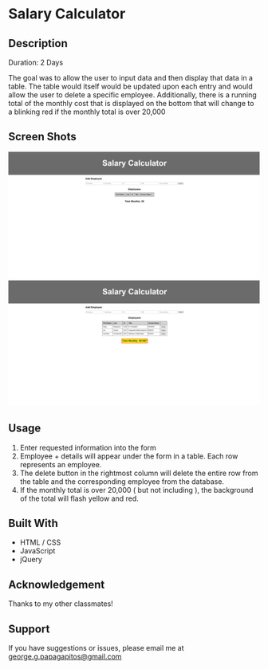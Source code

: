 # Salary Calculator

## Description

Duration: 2 Days

The goal was to allow the user to input data and then display that data in a table.
The table would itself would be updated upon each entry and would allow the user to delete a specific employee.
Additionally, there is a running total of the monthly cost that is displayed on the bottom that will change to a blinking red if the monthly total is over 20,000

## Screen Shots

![Empty](.\img\jquery-salary-calculator.png)
![Full](.\img\jquery-salary-calculator-data.png)

## Usage

1. Enter requested information into the form
2. Employee + details will appear under the form in a table. Each row represents an employee.
3. The delete button in the rightmost column will delete the entire row from the table and the
   corresponding employee from the database.
4. If the monthly total is over 20,000 ( but not including ), the background of the total will flash
   yellow and red.

## Built With

- HTML / CSS
- JavaScript
- jQuery

## Acknowledgement

Thanks to my other classmates!

## Support

If you have suggestions or issues, please email me at george.g.papagapitos@gmail.com
